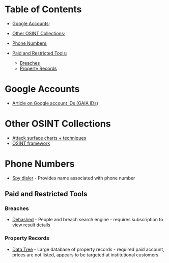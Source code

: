 # Table of Contents

* [Google Accounts](#google-accounts);
* [Other OSINT Collections](#other-osint-collections);
* [Phone Numbers](#phone-numbers);

* [Paid and Restricted Tools](#paid-and-restricted-tools);
  * [Breaches](#breaches)
  * [Property Records](#property-records)

# Google Accounts
* [Article on Google account IDs (GAIA IDs)](https://sector035.nl/articles/keeping-a-grip-on-google-ids)

# Other OSINT Collections
* [Attack surface charts + techniques](https://github.com/sinwindie/OSINT)
* [OSINT framework](https://osintframework.com/)

# Phone Numbers
* [Spy dialer](https://www.spydialer.com/) - Provides name associated with phone number

## Paid and Restricted Tools

### Breaches
* [Dehashed](https://dehashed.com/) - People and breach search engine - requires subscription to view result details

### Property Records
* [Data Tree](https://web.datatree.com/) - Large database of property records - required paid account, prices are not listed, appears to be targeted at institutional customers
